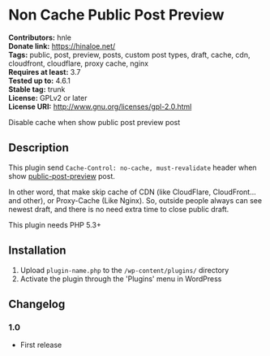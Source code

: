 # Non Cache Public Post Preview #
**Contributors:** hnle  
**Donate link:** https://hinaloe.net/  
**Tags:** public, post, preview, posts, custom post types, draft, cache, cdn, cloudfront, cloudflare, proxy cache, nginx  
**Requires at least:** 3.7  
**Tested up to:** 4.6.1  
**Stable tag:** trunk  
**License:** GPLv2 or later  
**License URI:** http://www.gnu.org/licenses/gpl-2.0.html  

Disable cache when show public post preview post

## Description ##

This plugin send `Cache-Control: no-cache, must-revalidate` header when show [public-post-preview](https://wordpress.org/plugins/public-post-preview/) post.

In other word, that make skip cache of CDN (like CloudFlare, CloudFront... and other), or Proxy-Cache (Like Nginx).
So, outside people always can see newest draft, and there is no need extra time to close public draft.

This plugin needs PHP 5.3+

## Installation ##

1. Upload `plugin-name.php` to the `/wp-content/plugins/` directory
1. Activate the plugin through the 'Plugins' menu in WordPress

## Changelog ##

### 1.0 ###
* First release


